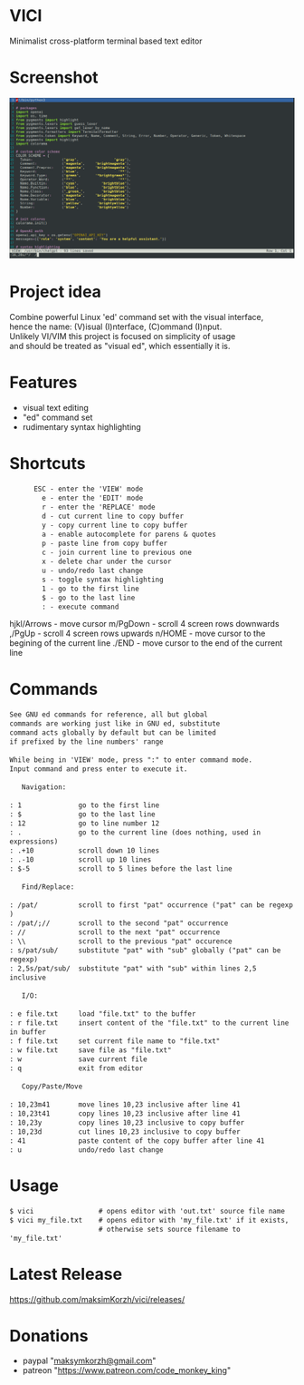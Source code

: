 # VICI
Minimalist cross-platform terminal based text editor

# Screenshot
![IMAGE ALT TEXT HERE](https://raw.githubusercontent.com/maksimKorzh/vici/main/assets/vici.png)

# Project idea
Combine powerful Linux 'ed' command set with the visual interface,<br>
hence the name: (V)isual (I)nterface, (C)ommand (I)nput.<br>
Unlikely VI/VIM this project is focused on simplicity of usage<br>
and should be treated as "visual ed", which essentially it is.

# Features
 - visual text editing
 - "ed" command set
 - rudimentary syntax highlighting

# Shortcuts
          ESC - enter the 'VIEW' mode
            e - enter the 'EDIT' mode
            r - enter the 'REPLACE' mode
            d - cut current line to copy buffer
            y - copy current line to copy buffer
            a - enable autocomplete for parens & quotes
            p - paste line from copy buffer
            c - join current line to previous one
            x - delete char under the cursor
            u - undo/redo last change
            s - toggle syntax highlighting
            1 - go to the first line
            $ - go to the last line
            : - execute command
  hjkl/Arrows - move cursor
     m/PgDown - scroll 4 screen rows downwards
       ,/PgUp - scroll 4 screen rows upwards
       n/HOME - move cursor to the begining of the current line
        ./END - move cursor to the end of the current line

# Commands
    See GNU ed commands for reference, all but global
    commands are working just like in GNU ed, substitute
    command acts globally by default but can be limited
    if prefixed by the line numbers' range

    While being in 'VIEW' mode, press ":" to enter command mode.
    Input command and press enter to execute it.

       Navigation:

    : 1              go to the first line
    : $              go to the last line
    : 12             go to line number 12
    : .              go to the current line (does nothing, used in expressions)
    : .+10           scroll down 10 lines
    : .-10           scroll up 10 lines
    : $-5            scroll to 5 lines before the last line

       Find/Replace:

    : /pat/          scroll to first "pat" occurrence ("pat" can be regexp )
    : /pat/;//       scroll to the second "pat" occurrence
    : //             scroll to the next "pat" occurrence
    : \\             scroll to the previous "pat" occurence
    : s/pat/sub/     substitute "pat" with "sub" globally ("pat" can be regexp)
    : 2,5s/pat/sub/  substitute "pat" with "sub" within lines 2,5 inclusive

       I/O:

    : e file.txt     load "file.txt" to the buffer
    : r file.txt     insert content of the "file.txt" to the current line in buffer
    : f file.txt     set current file name to "file.txt"
    : w file.txt     save file as "file.txt"
    : w              save current file
    : q              exit from editor

       Copy/Paste/Move

    : 10,23m41       move lines 10,23 inclusive after line 41
    : 10,23t41       copy lines 10,23 inclusive after line 41
    : 10,23y         copy lines 10,23 inclusive to copy buffer
    : 10,23d         cut lines 10,23 inclusive to copy buffer
    : 41             paste content of the copy buffer after line 41
    : u              undo/redo last change

# Usage
    $ vici                # opens editor with 'out.txt' source file name
    $ vici my_file.txt    # opens editor with 'my_file.txt' if it exists,
                          # otherwise sets source filename to 'my_file.txt'

# Latest Release
https://github.com/maksimKorzh/vici/releases/

# Donations
 - paypal "maksymkorzh@gmail.com"
 - patreon "https://www.patreon.com/code_monkey_king"
